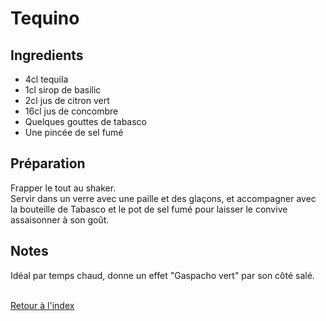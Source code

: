# Tequino

## Ingredients

- 4cl tequila
- 1cl sirop de basilic 
- 2cl jus de citron vert 
- 16cl jus de concombre 
- Quelques gouttes de tabasco
- Une pincée de sel fumé 


## Préparation

Frapper le tout au shaker. \
Servir dans un verre avec une paille et des glaçons, et accompagner avec la bouteille de Tabasco et le pot de sel fumé pour laisser le convive assaisonner à son goût.
 
## Notes

Idéal par temps chaud, donne un effet "Gaspacho vert" par son côté salé. 

 \
[Retour à l'index](../index.md)
